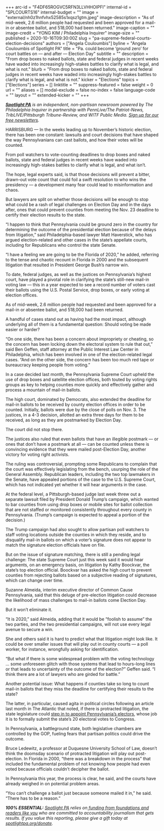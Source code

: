 +++
arc-id = "F4DF65ROGVC5RFN3LLVHHOIPFI"
internal-id = "SPLCOURTS16"
internal-budget = ""
image = "external/nh0z1hnfvhx52585s1xqsz1gtm.jpeg"
image-description = "As of mid-week, 2.6 million people had requested and been approved for a mail-in or absentee ballot, and 518,000 had been returned."
image-caption = ""
image-credit = "YONG KIM / Philadelphia Inquirer"
image-size = ""
published = 2020-10-16T09:30:00Z
slug = "pa-supreme-federal-courts-election-decisions"
authors = ["Angela Couloumbis"]
byline = "Angela Couloumbis of Spotlight PA"
title = "Pa. could become ‘ground zero’ for court battles on — and after — Election Day"
subtitle = ""
description = "From drop boxes to naked ballots, state and federal judges in recent weeks have waded into increasingly high-stakes battles to clarify what is legal, and what is not."
blurb = "From drop boxes to naked ballots, state and federal judges in recent weeks have waded into increasingly high-stakes battles to clarify what is legal, and what is not."
kicker = "Elections"
topics = ["Elections"]
series = []
linktitle = ""
suppress-featured = false
weight = 0
url = ""
aliases = []
modal-exclude = false
no-index = false
language-code = ""
layout = ""
extended-kicker = ""
+++

<a href="https://www.spotlightpa.org/"><i><b>Spotlight PA</b></i></a><i> is an independent, non-partisan newsroom powered by The Philadelphia Inquirer in partnership with PennLive/The Patriot-News, TribLIVE/Pittsburgh Tribune-Review, and WITF Public Media. </i><a href="https://www.spotlightpa.org/newsletters"><i>Sign up for our free newsletters</i></a><i>.</i>

HARRISBURG — In the weeks leading up to November’s historic election, there has been one constant: lawsuits and court decisions that have shaped the way Pennsylvanians can cast ballots, and how their votes will be counted.

From poll watchers to vote-counting deadlines to drop boxes and naked ballots, state and federal judges in recent weeks have waded into increasingly high-stakes battles to clarify what is legal, and what isn’t.

The hope, legal experts said, is that those decisions will prevent a bitter, drawn-out vote count that could foil a swift resolution to who wins the presidency — a development many fear could lead to misinformation and chaos.

But lawyers are split on whether those decisions will be enough to stop what could be a rash of legal challenges on Election Day and in the days after, ones that could prevent counties from meeting the Nov. 23 deadline to certify their election results to the state.

“I happen to think that Pennsylvania could be ground zero in the country for determining the outcome of the presidential election because of the delays from litigation,” said Philadelphia-based lawyer Matt Haverstick, who has argued election-related and other cases in the state’s appellate courts, including for Republicans who control the state Senate.

<script src="https://www.spotlightpa.org/embed.js" async></script><div data-spl-embed-version="1" data-spl-src="https://www.spotlightpa.org/embeds/newsletter/"></div>

“I have a feeling we are going to be the Florida of 2020,” he added, referring to the tense and chaotic recount in Florida in 2000 and the subsequent litigation that resulted in President George Bush’s narrow win.

To date, federal judges, as well as the justices on Pennsylvania’s highest court, have played a pivotal role in clarifying the state’s still-new mail-in voting law — this in a year expected to see a record number of voters cast their ballots using the U.S. Postal Service, drop boxes, or early voting at election offices.

As of mid-week, 2.6 million people had requested and been approved for a mail-in or absentee ballot, and 518,000 had been returned.

A handful of cases stand out as having had the most impact, although underlying all of them is a fundamental question: Should voting be made easier or harder?

“On one side, there has been a concern about impropriety or cheating, so the concern has been locking down the electoral system to rule that out,” said Ben Geffen, staff attorney at the Public Interest Law Center in Philadelphia, which has been involved in one of the election-related legal cases. “And on the other side, the concern has been too much red tape or bureaucracy keeping people from voting.”

In a case decided last month, the Pennsylvania Supreme Court upheld the use of drop boxes and satellite election offices, both touted by voting rights groups as key to helping counties more quickly and effectively gather and process a mountain of mail-in ballots.

The high court, dominated by Democrats, also extended the deadline for mail-in ballots to be received by county election offices in order to be counted. Initially, ballots were due by the close of polls on Nov. 3. The justices, in a 4-3 decision, allotted an extra three days for them to be received, as long as they are postmarked by Election Day.

The court did not stop there.

The justices also ruled that even ballots that have an illegible postmark — or ones that don’t have a postmark at all — can be counted unless there is convincing evidence that they were mailed post-Election Day, another victory for voting right activists.

The ruling was controversial, prompting some Republicans to complain that the court was effectively legislating from the bench, usurping the role of the General Assembly. Republican leaders, including the two top lawmakers in the Senate, have appealed portions of the case to the U.S. Supreme Court, which has not indicated yet whether it will hear arguments in the case.

At the federal level, a Pittsburgh-based judge last week threw out a separate lawsuit filed by President Donald Trump’s campaign, which wanted to bar counties from using drop boxes or mobile sites for ballot collection that are not staffed or monitored consistently throughout every county in Pennsylvania. (Trump’s campaign is expected to appeal a portion of the decision.)

The Trump campaign had also sought to allow partisan poll watchers to staff voting locations outside the counties in which they reside, and to disqualify mail-in ballots on which a voter’s signature does not appear to match the signature election officials have on file.

But on the issue of signature matching, there is still a pending legal challenge: The state Supreme Court just this week said it would hear arguments, on an emergency basis, on litigation by Kathy Boockvar, the state’s top election official. Boockvar has asked the high court to prevent counties from rejecting ballots based on a subjective reading of signatures, which can change over time.

Suzanne Almeida, interim executive director of Common Cause Pennsylvania, said that this deluge of pre-election litigation could decrease the likelihood of mass challenges to mail-in ballots come Election Day.

But it won’t eliminate it.

<script src="https://www.spotlightpa.org/embed.js" async></script><div data-spl-embed-version="1" data-spl-src="https://www.spotlightpa.org/embeds/donate/?teaser_text=Spotlight%20PA%20provides%20essential%2C%20public-service%20journalism%20thanks%20to%20readers%20like%20you.%20Help%20us%20continue%20that%20vital%20coverage."></div>

“It is 2020,” said Almeida, adding that it would be “foolish to assume” the two parties, and the two presidential campaigns, will not use every legal avenue to secure a win.

She and others said it is hard to predict what that litigation might look like. It could be over smaller issues that will play out in county courts — a poll worker, for instance, wrongfully asking for identification.

“But what if there is some widespread problem with the voting technology ... some unforeseen glitch with those systems that lead to hours-long lines or that leads to uncertainty of the outcome of the election?” Geffen said. “I think there are a lot of lawyers who are girded for battle.”

Another potential issue: What happens if counties take so long to count mail-in ballots that they miss the deadline for certifying their results to the state?

The latter, in particular, caused agita in political circles following an article last month in The Atlantic that noted, if there is protracted litigation, the state legislature could <a href="https://www.spotlightpa.org/news/2020/09/pennsylvania-popular-vote-presidential-election-legislature-donald-trump/" target=_blank>step in to appoint Pennsylvania’s electors</a>, whose job it is to formally submit the state’s 20 electoral votes to Congress.

In Pennsylvania, a battleground state, both legislative chambers are controlled by the GOP, fueling fears that partisan politics could drive the outcome.

Bruce Ledewitz, a professor at Duquesne University School of Law, doesn’t think the doomsday scenario of protracted litigation will play out post-election. In Florida in 2000, “there was a breakdown in the process” that included the fundamental problem of not knowing how people had even voted because officials couldn’t decipher the ballot.

In Pennsylvania this year, the process is clear, he said, and the courts have already weighed in on potential problem areas.

“You can’t challenge a ballot just because someone mailed it in,” he said. “There has to be a reason.”

<i><b>100% ESSENTIAL:</b></i><i> </i><a href="https://www.spotlightpa.org/"><i>Spotlight PA</i></a><i> relies on</i><a href="https://www.spotlightpa.org/support"><i> funding from foundations and readers like you</i></a><i> who are committed to accountability journalism that gets results. If you value this reporting, please give a gift today at </i><a href="http://spotlightpa.org/donate"><i>spotlightpa.org/donate</i></a><i>.</i>

<script src="https://www.spotlightpa.org/embed.js" async></script><div data-spl-embed-version="1" data-spl-src="https://www.spotlightpa.org/embeds/tips/?tip_text=Are%20you%20a%20%3Cb%3ERepublican%20who%20has%20or%20plans%20to%20vote%20by%20mail%3C%2Fb%3E%3F%20We%20want%20to%20hear%20from%20you.%20"></div>
